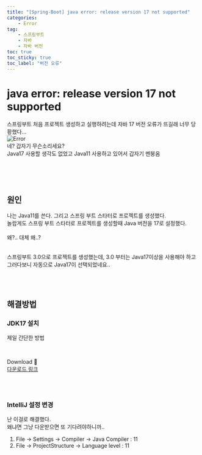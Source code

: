 ```yaml
---
title: "[Spring-Boot] java error: release version 17 not supported"
categories:
    - Error
tag:
    - 스프링부트
    - 자바
    - 자바 버전
toc: true
toc_sticky: true
toc_label: "버전 오류"
---
```


# java error: release version 17 not supported
스프링부트 처음 프로젝트 생성하고 실행하려는데 자바 17 버전 오류가 뜨길래 너무 당황했다...
<br>
![Error](https://user-images.githubusercontent.com/81462623/219638251-ffe4426d-3453-4cfb-9fea-6da050cc1663.png)
<br>
네? 갑자기 무슨소리세요? 
<br>
Java17 사용할 생각도 없었고 Java11 사용하고 있어서 갑자기 멘붕옴


<br><br><br>

## 원인
나는 Java11를 쓴다. 그리고 스프링 부트 스타터로 프로젝트를 생성했다.
<br>
놀랍게도 스프링 부트 스타터로 프로젝트를 생성할때 Java 버전을 17로 설정했다.
<br><br>
왜?.. 대체 왜..?

<br>
스프링부트 3.0으로 프로젝트를 생성했는데, 3.0 부터는 Java17이상을 사용해야 하고 그러다보니 자동으로 Java17이 선택되었네요..

<br><br>

## 해결방법

### JDK17 설치
제일 간단한 방법

<br>

Download 🔽
<br>
[다운로드 링크](https://www.oracle.com/java/technologies/downloads/)

<br><br>

### IntelliJ 설정 변경
난 이걸로 해결했다.
<br>
왜냐면 그냥 다운받으면 또 기다려야하니까..

1. File -> Settings -> Compiler -> Java Compiler : 11
2. File -> ProjectStructure -> Language level : 11

